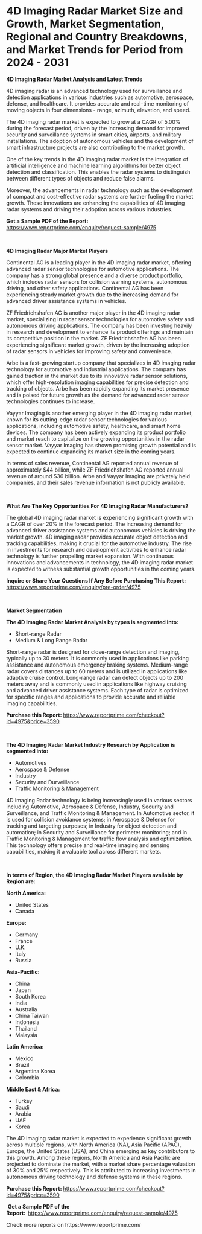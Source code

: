 <p><h1>4D Imaging Radar Market Size and Growth, Market Segmentation, Regional and Country Breakdowns, and Market Trends for Period from 2024 -  2031</h1></p><p><strong>4D Imaging Radar Market Analysis and Latest Trends</strong></p>
<p><p>4D imaging radar is an advanced technology used for surveillance and detection applications in various industries such as automotive, aerospace, defense, and healthcare. It provides accurate and real-time monitoring of moving objects in four dimensions - range, azimuth, elevation, and speed.</p><p>The 4D imaging radar market is expected to grow at a CAGR of 5.00% during the forecast period, driven by the increasing demand for improved security and surveillance systems in smart cities, airports, and military installations. The adoption of autonomous vehicles and the development of smart infrastructure projects are also contributing to the market growth.</p><p>One of the key trends in the 4D imaging radar market is the integration of artificial intelligence and machine learning algorithms for better object detection and classification. This enables the radar systems to distinguish between different types of objects and reduce false alarms.</p><p>Moreover, the advancements in radar technology such as the development of compact and cost-effective radar systems are further fueling the market growth. These innovations are enhancing the capabilities of 4D imaging radar systems and driving their adoption across various industries.</p></p>
<p><strong>Get a Sample PDF of the Report:&nbsp;</strong> <a href="https://www.reportprime.com/enquiry/request-sample/4975">https://www.reportprime.com/enquiry/request-sample/4975</a></p>
<p>&nbsp;</p>
<p><strong>4D Imaging Radar Major Market Players</strong></p>
<p><p>Continental AG is a leading player in the 4D imaging radar market, offering advanced radar sensor technologies for automotive applications. The company has a strong global presence and a diverse product portfolio, which includes radar sensors for collision warning systems, autonomous driving, and other safety applications. Continental AG has been experiencing steady market growth due to the increasing demand for advanced driver assistance systems in vehicles.</p><p>ZF Friedrichshafen AG is another major player in the 4D imaging radar market, specializing in radar sensor technologies for automotive safety and autonomous driving applications. The company has been investing heavily in research and development to enhance its product offerings and maintain its competitive position in the market. ZF Friedrichshafen AG has been experiencing significant market growth, driven by the increasing adoption of radar sensors in vehicles for improving safety and convenience.</p><p>Arbe is a fast-growing startup company that specializes in 4D imaging radar technology for automotive and industrial applications. The company has gained traction in the market due to its innovative radar sensor solutions, which offer high-resolution imaging capabilities for precise detection and tracking of objects. Arbe has been rapidly expanding its market presence and is poised for future growth as the demand for advanced radar sensor technologies continues to increase.</p><p>Vayyar Imaging is another emerging player in the 4D imaging radar market, known for its cutting-edge radar sensor technologies for various applications, including automotive safety, healthcare, and smart home devices. The company has been actively expanding its product portfolio and market reach to capitalize on the growing opportunities in the radar sensor market. Vayyar Imaging has shown promising growth potential and is expected to continue expanding its market size in the coming years.</p><p>In terms of sales revenue, Continental AG reported annual revenue of approximately $44 billion, while ZF Friedrichshafen AG reported annual revenue of around $36 billion. Arbe and Vayyar Imaging are privately held companies, and their sales revenue information is not publicly available.</p></p>
<p>&nbsp;</p>
<p><strong>What Are The Key Opportunities For 4D Imaging Radar Manufacturers?</strong></p>
<p><p>The global 4D imaging radar market is experiencing significant growth with a CAGR of over 20% in the forecast period. The increasing demand for advanced driver assistance systems and autonomous vehicles is driving the market growth. 4D imaging radar provides accurate object detection and tracking capabilities, making it crucial for the automotive industry. The rise in investments for research and development activities to enhance radar technology is further propelling market expansion. With continuous innovations and advancements in technology, the 4D imaging radar market is expected to witness substantial growth opportunities in the coming years.</p></p>
<p><strong>Inquire or Share Your Questions If Any Before Purchasing This Report:</strong> <a href="https://www.reportprime.com/enquiry/pre-order/4975">https://www.reportprime.com/enquiry/pre-order/4975</a></p>
<p>&nbsp;</p>
<p><strong>Market Segmentation</strong></p>
<p><strong>The 4D Imaging Radar Market Analysis by types is segmented into:</strong></p>
<p><ul><li>Short-range Radar</li><li>Medium & Long Range Radar</li></ul></p>
<p><p>Short-range radar is designed for close-range detection and imaging, typically up to 30 meters. It is commonly used in applications like parking assistance and autonomous emergency braking systems. Medium-range radar covers distances up to 60 meters and is utilized in applications like adaptive cruise control. Long-range radar can detect objects up to 200 meters away and is commonly used in applications like highway cruising and advanced driver assistance systems. Each type of radar is optimized for specific ranges and applications to provide accurate and reliable imaging capabilities.</p></p>
<p><strong>Purchase this Report:&nbsp;</strong><a href="https://www.reportprime.com/checkout?id=4975&price=3590">https://www.reportprime.com/checkout?id=4975&price=3590</a></p>
<p>&nbsp;</p>
<p><strong>The 4D Imaging Radar Market Industry Research by Application is segmented into:</strong></p>
<p><ul><li>Automotives</li><li>Aerospace & Defense</li><li>Industry</li><li>Security and Durveillance</li><li>Traffic Monitoring & Management</li></ul></p>
<p><p>4D Imaging Radar technology is being increasingly used in various sectors including Automotive, Aerospace & Defense, Industry, Security and Surveillance, and Traffic Monitoring & Management. In Automotive sector, it is used for collision avoidance systems; in Aerospace & Defense for tracking and targeting purposes; in Industry for object detection and automation; in Security and Surveillance for perimeter monitoring; and in Traffic Monitoring & Management for traffic flow analysis and optimization. This technology offers precise and real-time imaging and sensing capabilities, making it a valuable tool across different markets.</p></p>
<p>&nbsp;</p>
<p><strong>In terms of Region, the 4D Imaging Radar Market Players available by Region are:</strong></p>
<p>
    <p> <strong> North America: </strong>
        <ul>
            <li>United States</li>
            <li>Canada</li>
        </ul>
        </p> 
    <p> <strong> Europe: </strong>
        <ul>
            <li>Germany</li>
            <li>France</li>
            <li>U.K.</li>
            <li>Italy</li>
            <li>Russia</li>
        </ul>
        </p> 
    <p> <strong> Asia-Pacific: </strong>
        <ul>
            <li>China</li>
            <li>Japan</li>
            <li>South Korea</li>
            <li>India</li>
            <li>Australia</li>
            <li>China Taiwan</li>
            <li>Indonesia</li>
            <li>Thailand</li>
            <li>Malaysia</li>
        </ul>
        </p> 
    <p> <strong> Latin America: </strong>
        <ul>
            <li>Mexico</li>
            <li>Brazil</li>
            <li>Argentina Korea</li>
            <li>Colombia</li>
        </ul>
        </p> 
    <p> <strong> Middle East & Africa: </strong>
        <ul>
            <li>Turkey</li>
            <li>Saudi</li>
            <li>Arabia</li>
            <li>UAE</li>
            <li>Korea</li>
        </ul>
    </p>
    </p>
<p><p>The 4D imaging radar market is expected to experience significant growth across multiple regions, with North America (NA), Asia Pacific (APAC), Europe, the United States (USA), and China emerging as key contributors to this growth. Among these regions, North America and Asia Pacific are projected to dominate the market, with a market share percentage valuation of 30% and 25% respectively. This is attributed to increasing investments in autonomous driving technology and defense systems in these regions.</p></p>
<p><strong>Purchase this Report: </strong><a href="https://www.reportprime.com/checkout?id=4975&price=3590">https://www.reportprime.com/checkout?id=4975&price=3590</a></p>
<p>&nbsp;<strong>Get a Sample PDF of the Report:&nbsp;&nbsp;</strong><a href="https://www.reportprime.com/enquiry/request-sample/4975">https://www.reportprime.com/enquiry/request-sample/4975</a></p>
<p><strong></strong></p>
<p>Check more reports on https://www.reportprime.com/</p>